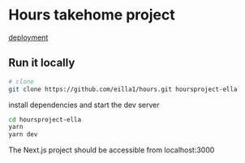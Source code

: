 # Hours takehome project

[deployment](http://hours-takehome-ecru.vercel.app/)

## Run it locally

```sh
# clone
git clone https://github.com/eilla1/hours.git hoursproject-ella
```

install dependencies and start the dev server

```sh
cd hoursproject-ella
yarn
yarn dev
```

The Next.js project should be accessible from localhost:3000
